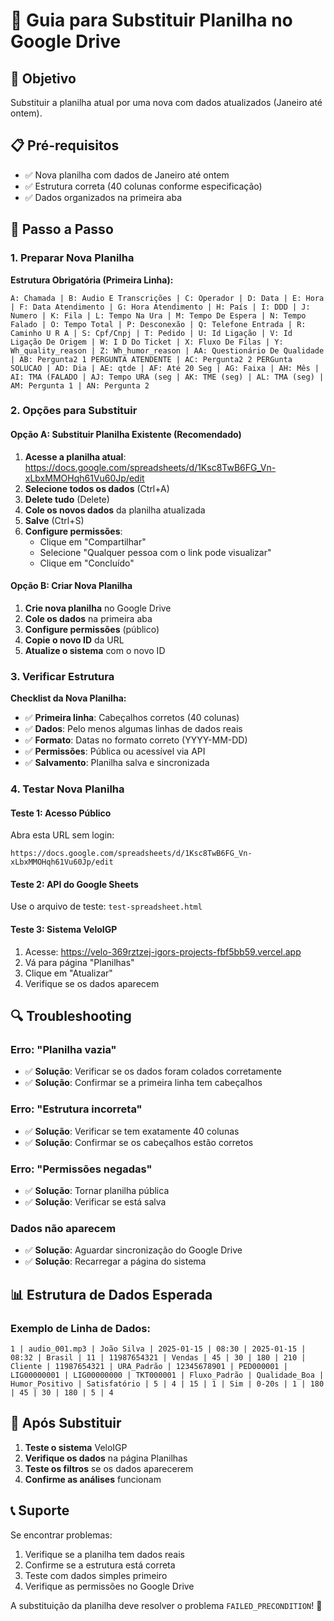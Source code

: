 # 🔄 Guia para Substituir Planilha no Google Drive

## 🎯 Objetivo
Substituir a planilha atual por uma nova com dados atualizados (Janeiro até ontem).

## 📋 Pré-requisitos
- ✅ Nova planilha com dados de Janeiro até ontem
- ✅ Estrutura correta (40 colunas conforme especificação)
- ✅ Dados organizados na primeira aba

## 🔧 Passo a Passo

### 1. Preparar Nova Planilha

**Estrutura Obrigatória (Primeira Linha):**
```
A: Chamada | B: Audio E Transcrições | C: Operador | D: Data | E: Hora | F: Data Atendimento | G: Hora Atendimento | H: País | I: DDD | J: Numero | K: Fila | L: Tempo Na Ura | M: Tempo De Espera | N: Tempo Falado | O: Tempo Total | P: Desconexão | Q: Telefone Entrada | R: Caminho U R A | S: Cpf/Cnpj | T: Pedido | U: Id Ligação | V: Id Ligação De Origem | W: I D Do Ticket | X: Fluxo De Filas | Y: Wh_quality_reason | Z: Wh_humor_reason | AA: Questionário De Qualidade | AB: Pergunta2 1 PERGUNTA ATENDENTE | AC: Pergunta2 2 PERGunta SOLUCAO | AD: Dia | AE: qtde | AF: Até 20 Seg | AG: Faixa | AH: Mês | AI: TMA (FALADO | AJ: Tempo URA (seg | AK: TME (seg) | AL: TMA (seg) | AM: Pergunta 1 | AN: Pergunta 2
```

### 2. Opções para Substituir

#### **Opção A: Substituir Planilha Existente (Recomendado)**
1. **Acesse a planilha atual**: https://docs.google.com/spreadsheets/d/1Ksc8TwB6FG_Vn-xLbxMMOHqh61Vu60Jp/edit
2. **Selecione todos os dados** (Ctrl+A)
3. **Delete tudo** (Delete)
4. **Cole os novos dados** da planilha atualizada
5. **Salve** (Ctrl+S)
6. **Configure permissões**:
   - Clique em "Compartilhar"
   - Selecione "Qualquer pessoa com o link pode visualizar"
   - Clique em "Concluído"

#### **Opção B: Criar Nova Planilha**
1. **Crie nova planilha** no Google Drive
2. **Cole os dados** na primeira aba
3. **Configure permissões** (público)
4. **Copie o novo ID** da URL
5. **Atualize o sistema** com o novo ID

### 3. Verificar Estrutura

**Checklist da Nova Planilha:**
- ✅ **Primeira linha**: Cabeçalhos corretos (40 colunas)
- ✅ **Dados**: Pelo menos algumas linhas de dados reais
- ✅ **Formato**: Datas no formato correto (YYYY-MM-DD)
- ✅ **Permissões**: Pública ou acessível via API
- ✅ **Salvamento**: Planilha salva e sincronizada

### 4. Testar Nova Planilha

#### **Teste 1: Acesso Público**
Abra esta URL sem login:
```
https://docs.google.com/spreadsheets/d/1Ksc8TwB6FG_Vn-xLbxMMOHqh61Vu60Jp/edit
```

#### **Teste 2: API do Google Sheets**
Use o arquivo de teste: `test-spreadsheet.html`

#### **Teste 3: Sistema VeloIGP**
1. Acesse: https://velo-369rztzej-igors-projects-fbf5bb59.vercel.app
2. Vá para página "Planilhas"
3. Clique em "Atualizar"
4. Verifique se os dados aparecem

## 🔍 Troubleshooting

### Erro: "Planilha vazia"
- ✅ **Solução**: Verificar se os dados foram colados corretamente
- ✅ **Solução**: Confirmar se a primeira linha tem cabeçalhos

### Erro: "Estrutura incorreta"
- ✅ **Solução**: Verificar se tem exatamente 40 colunas
- ✅ **Solução**: Confirmar se os cabeçalhos estão corretos

### Erro: "Permissões negadas"
- ✅ **Solução**: Tornar planilha pública
- ✅ **Solução**: Verificar se está salva

### Dados não aparecem
- ✅ **Solução**: Aguardar sincronização do Google Drive
- ✅ **Solução**: Recarregar a página do sistema

## 📊 Estrutura de Dados Esperada

### Exemplo de Linha de Dados:
```
1 | audio_001.mp3 | João Silva | 2025-01-15 | 08:30 | 2025-01-15 | 08:32 | Brasil | 11 | 11987654321 | Vendas | 45 | 30 | 180 | 210 | Cliente | 11987654321 | URA_Padrão | 12345678901 | PED000001 | LIG00000001 | LIG00000000 | TKT000001 | Fluxo_Padrão | Qualidade_Boa | Humor_Positivo | Satisfatório | 5 | 4 | 15 | 1 | Sim | 0-20s | 1 | 180 | 45 | 30 | 180 | 5 | 4
```

## 🚀 Após Substituir

1. **Teste o sistema** VeloIGP
2. **Verifique os dados** na página Planilhas
3. **Teste os filtros** se os dados aparecerem
4. **Confirme as análises** funcionam

## 📞 Suporte

Se encontrar problemas:
1. Verifique se a planilha tem dados reais
2. Confirme se a estrutura está correta
3. Teste com dados simples primeiro
4. Verifique as permissões no Google Drive

A substituição da planilha deve resolver o problema `FAILED_PRECONDITION`! 🎉
